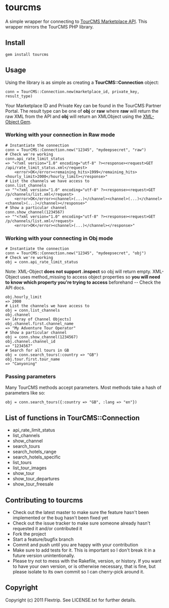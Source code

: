 # tourcms

A simple wrapper for connecting to [TourCMS Marketplace API](http://www.tourcms.com/support/api/mp/). This wrapper mirrors the TourCMS PHP library.

## Install

	gem install tourcms
	
## Usage

Using the library is as simple as creating a **TourCMS::Connection** object:

	conn = TourCMS::Connection.new(marketplace_id, private_key, result_type)
	
Your Marketplace ID and Private Key can be found in the TourCMS Partner Portal. The result type can be one of **obj** or **raw** where **raw** will return the raw XML from the API and **obj** will return an XMLObject using the [XML-Object Gem](https://github.com/jordi/xml-object).

### Working with your connection in Raw mode

	# Instantiate the connection
	conn = TourCMS::Connection.new("12345", "mydeepsecret", "raw")
	# Check we're working
	conn.api_rate_limit_status
	=> "<?xml version="1.0" encoding="utf-8" ?><response><request>GET /api/rate_limit_status.xml</request>
		<error>OK</error><remaining_hits>1999</remaining_hits><hourly_limit>2000</hourly_limit></response>"
	# List the channels we have access to
	conn.list_channels
	=> ""<?xml version="1.0" encoding="utf-8" ?><response><request>GET /p/channels/list.xml</request>
		<error>OK</error><channel>(...)</channel><channel>(...)</channel><channel>(...)</channel></response>"
	# Show a particular channel
	conn.show_channel(1234567)
	=> ""<?xml version="1.0" encoding="utf-8" ?><response><request>GET /p/channels/list.xml</request>
		<error>OK</error><channel>(...)</channel></response>"

### Working with your connecting in Obj mode

	# Instantiate the connection
	conn = TourCMS::Connection.new("12345", "mydeepsecret", "obj")
	# Check we're working
	obj = conn.api_rate_limit_status
	
Note: XML-Object **does not support .inspect** so obj will return empty. XML-Object uses method_missing to access object properties so **you will need to know which property you're trying to access** beforehand -- Check the API docs.
	
	obj.hourly_limit
	=> 2000
	# List the channels we have access to
	obj = conn.list_channels
	obj.channel
	=> [Array of Channel Objects]
	obj.channel.first.channel_name
	=> "My Adventure Tour Operator"
	# Show a particular channel
	obj = conn.show_channel(1234567)
	obj.channel.channel_id
	=> "1234567"
	# Search for all tours in GB
	obj = conn.search_tours(:country => "GB")
	obj.tour.first.tour_name
	=> "Canyoning"
	
### Passing parameters

Many TourCMS methods accept parameters. Most methods take a hash of parameters like so:

	obj = conn.search_tours({:country => "GB", :lang => "en"})

## List of functions in TourCMS::Connection

*	api\_rate\_limit\_status
*	list\_channels
*	show\_channel
*	search\_tours
*	search\_hotels\_range
*	search\_hotels\_specific
*	list\_tours
*	list\_tour\_images
*	show\_tour
*	show\_tour\_departures
*	show\_tour\_freesale

## Contributing to tourcms
 
* Check out the latest master to make sure the feature hasn't been implemented or the bug hasn't been fixed yet
* Check out the issue tracker to make sure someone already hasn't requested it and/or contributed it
* Fork the project
* Start a feature/bugfix branch
* Commit and push until you are happy with your contribution
* Make sure to add tests for it. This is important so I don't break it in a future version unintentionally.
* Please try not to mess with the Rakefile, version, or history. If you want to have your own version, or is otherwise necessary, that is fine, but please isolate to its own commit so I can cherry-pick around it.

## Copyright

Copyright (c) 2011 Flextrip. See LICENSE.txt for further details.

